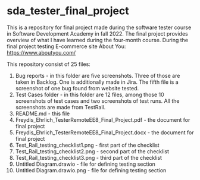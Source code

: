 # sda_tester_final_project

This is a repository for final project made during the software tester course in Software Development Academy in fall 2022. The final project provides overview of what I have learned during the four-month course. During the final project testing E-commerce site About You: https://www.aboutyou.com/

This repository consist of 25 files: 
1. Bug reports - in this folder are five screenshots. Three of those are taken in Backlog. One is additionally made in Jira. The fifth file is a screenshot of one bug found from website tested.
2. Test Cases folder - in this folder are 12 files, among those 10 screenshots of test cases and two screenshots of test runs. All the screenshots are made from TestRail.
3. README.md - this file
4. Freydis_Ehrlich_TesterRemoteEE8_Final_Project.pdf - the document for final project
5. Freydis_Ehrlich_TesterRemoteEE8_Final_Project.docx - the document for final project
6. Test_Rail_testing_checklist1.png - first part of the checklist
7. Test_Rail_testing_checklist2.png - second part of the checklist
8. Test_Rail_testing_checklist3.png - third part of the checklist
9. Untitled Diagram.drawio - file for defining testing section
10. Untitled Diagram.drawio.png - file for defining testing section
